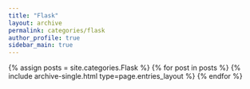 ```yaml
---
title: "Flask"
layout: archive
permalink: categories/flask
author_profile: true
sidebar_main: true
---
```



{% assign posts = site.categories.Flask %}
{% for post in posts %} {% include archive-single.html type=page.entries_layout %} {% endfor %}